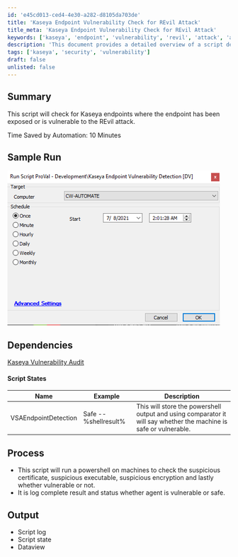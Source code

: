 ```yaml
---
id: 'e45cd013-ced4-4e30-a282-d8105da703de'
title: 'Kaseya Endpoint Vulnerability Check for REvil Attack'
title_meta: 'Kaseya Endpoint Vulnerability Check for REvil Attack'
keywords: ['kaseya', 'endpoint', 'vulnerability', 'revil', 'attack', 'audit']
description: 'This document provides a detailed overview of a script designed to check Kaseya endpoints for vulnerabilities related to the REvil attack. It includes information on dependencies, process flow, and expected outputs, aimed at enhancing endpoint security.'
tags: ['kaseya', 'security', 'vulnerability']
draft: false
unlisted: false
---
```

## Summary

This script will check for Kaseya endpoints where the endpoint has been exposed or is vulnerable to the REvil attack.

Time Saved by Automation: 10 Minutes

## Sample Run

![Sample Run](../../../static/img/Kaseya-Endpoint-Vulnerability-Detection/image_1.png)

## Dependencies

[Kaseya Vulnerability Audit](https://proval.itglue.com/DOC-5078775-7836236)

#### Script States

| Name                     | Example                   | Description                                                                                     |
|--------------------------|---------------------------|-------------------------------------------------------------------------------------------------|
| VSAEndpointDetection      | Safe -- %shellresult%     | This will store the powershell output and using comparator it will say whether the machine is safe or vulnerable. |

## Process

- This script will run a powershell on machines to check the suspicious certificate, suspicious executable, suspicious encryption and lastly whether vulnerable or not.
- It is log complete result and status whether agent is vulnerable or safe.

## Output

- Script log
- Script state
- Dataview












